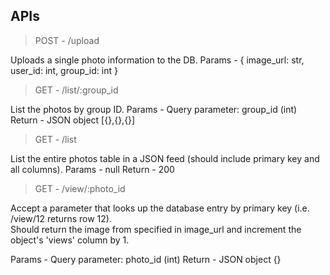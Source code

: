 ## APIs

> POST - /upload

Uploads a single photo information to the DB.
Params - { image_url: str, user_id: int, group_id: int }

> GET - /list/:group_id

List the photos by group ID.
Params - Query parameter: group_id (int)
Return - JSON object [{},{},{}]

> GET - /list

List  the entire  photos  table in  a JSON  feed  (should include primary key and all columns).
Params - null
Return - 200

> GET - /view/:photo_id

Accept  a parameter that  looks up  the database  entry by  primary key (i.e. /view/12  returns row 12).  
Should  return  the image from  specified in  image_url and increment the object's  'views'  column  by  1.

Params - Query parameter: photo_id (int)
Return - JSON object {}
